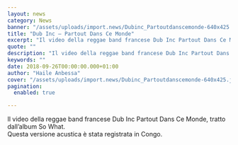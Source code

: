 ```yaml
---
layout: news
category: News
banner: "/assets/uploads/import.news/Dubinc_Partoutdanscemonde-640x425.jpg"
title: "Dub Inc – Partout Dans Ce Monde"
excerpt: "Il video della reggae band francese Dub Inc Partout Dans Ce Monde, tratto dall’album So What. Questa versione acustica è stata registrata in Congo"
quote: ""
description: "Il video della reggae band francese Dub Inc Partout Dans Ce Monde, tratto dall’album So What. Questa versione acustica è stata registrata in Congo"
keywords: ""
date: 2018-09-26T00:00:00.000+01:00
author: "Haile Anbessa"
cover: "/assets/uploads/import.news/Dubinc_Partoutdanscemonde-640x425.jpg"
pagination:
  enabled: true

---
```


Il video della reggae band francese Dub Inc Partout Dans Ce Monde, tratto dall’album So What.  
Questa versione acustica è stata registrata in Congo.